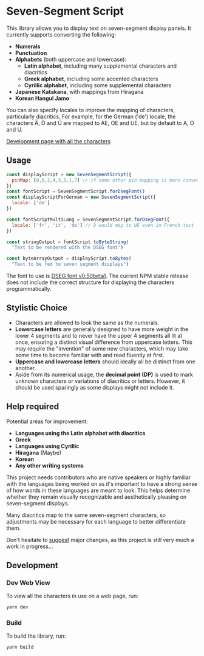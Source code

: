 # Seven-Segment Script

This library allows you to display text on seven-segment display panels.
It currently supports converting the following:
- **Numerals**
- **Punctuation**
- **Alphabets** (both uppercase and lowercase):
  - **Latin alphabet**, including many supplemental characters and diacritics
  - **Greek alphabet**, including some accented characters
  - **Cyrillic alphabet**, including some supplemental characters
- **Japanese Katakana**, with mappings from Hiragana
- **Korean Hangul Jamo**

You can also specify locales to improve the mapping of characters,
particularly diacritics.
For example, for the German ('de') locale, the characters Ä, Ö and Ü
are mapped to AE, OE and UE, but by default to A, O and U.

[Development page with all the characters](https://2sh.github.io/seven-segment-script/)

## Usage

```js
const displayScript = new SevenSegmentScript({
  pinMap: [0,6,2,4,3,5,1,7] // if some other pin mapping is more convenient
})
const fontScript = SevenSegmentScript.forDsegFont()
const displayScriptForGerman = new SevenSegmentScript({
  locale: ['de']
})

const fontScriptMultiLang = SevenSegmentScript.forDsegFont({
  locale: ['fr', 'it', 'de'] // Ü would map to UE even in French text
})

const stringOutput = fontScript.toByteString(
  "Text to be rendered with the DSEG font")

const byteArrayOutput = displayScript.toBytes(
  "Text to be fed to seven segment displays")
```

The font to use is [DSEG font v0.50beta1](https://github.com/keshikan/DSEG/releases/tag/v0.50beta1). The current NPM stable release does not include the
correct structure for displaying the characters programmatically.

## Stylistic Choice
- Characters are allowed to look the same as the numerals.
- **Lowercase letters** are generally designed to have more weight in
  the lower 4 segments and to never have the upper 4 segments all lit
  at once,
  ensuring a distinct visual difference from uppercase letters.
  This may require the "invention" of some new characters, which may take
  some time to become familiar with and read fluently at first.
- **Uppercase and lowercase letters** should ideally all be distinct
  from one another.
- Aside from its numerical usage, the **decimal point (DP)**
  is used to mark unknown characters or variations of diacritics or letters.
  However, it should be used sparingly as some displays might not
  include it.

## Help required
Potential areas for improvement:
  - **Languages using the Latin alphabet with diacritics**
  - **Greek**
  - **Languages using Cyrillic**
  - **Hiragana** (Maybe)
  - **Korean**
  - **Any other writing systems**

This project needs contributors who are native speakers or highly
familiar with the languages being worked on as it's important to have a strong sense of how words in these languages are meant to look.
This helps determine whether they remain visually recognizable and
aesthetically pleasing on seven-segment displays.

Many diacritics map to the same seven-segment characters, so adjustments
may be necessary for each language to better differentiate them.

Don't hesitate to [suggest](https://github.com/2sh/seven-segment-script/discussions) major changes, as this project is still very
much a work in progress...

## Development
### Dev Web View

To view all the characters in use on a web page, run:
```sh
yarn dev
```

### Build

To build the library, run:
```sh
yarn build
```
